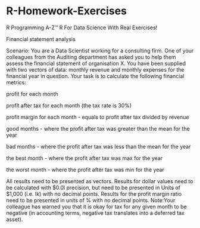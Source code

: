 # R-Homework-Exercises

R Programming A-Z™ R For Data Science With Real Exercises!

Financial statement analysis

Scenario: You are a Data Scientist working for a consulting firm. One of your colleagues from the Auditing department has asked you to help them assess the financial statement of organisation X. You have been supplied with two vectors of data: monthly revenue and monthly expenses for the financial year in question. Your task is to calculate the following financial metrics:


profit for each month

profit after tax for each month (the tax rate is 30%)

profit margin for each month - equals to profit after tax divided by revenue

good months - where the profit after tax was greater than the mean for the year

bad months - where the profit after tax was less than the mean for the year

the best month - where the profit after tax was max for the year

the worst month - where the profit after tax was min for the year

All results need to be presented as vectors. Results for dollar values need to be calculated with $0.0l precision, but need to be presented in Units of $1,000 (i.e. Ik) with no decimal points. 
Results for the profit margin ratio need to be presented in units of % with no decimal points. 
Note:Your colleague has warned you that it is okay for tax for any given month to be negative (in accounting terms, negative tax translates into a deferred tax asset).
